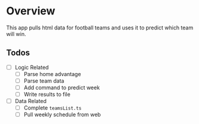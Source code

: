 # Overview

This app pulls html data for football teams and uses it to predict which team
will win.

## Todos

- [ ] Logic Related
  - [ ] Parse home advantage
  - [ ] Parse team data
  - [ ] Add command to predict week
  - [ ] Write results to file

- [ ] Data Related
  - [ ] Complete `teamsList.ts`
  - [ ] Pull weekly schedule from web
